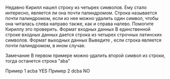 Недавно Кирилл нашел строку из четырех символов. Ему стало интересно, является ли она почти палиндромом. Строка называется почти палиндромом, если из нее можно удалить один символ, чтобы она читалась слева направо также, как и справа налево.
Помогите Кириллу это проверить.
Формат входных данных
В единственной строке входных данных дается строка из четырех строчных латинских символов.
Формат выходных данных
Выведите , если строка является почти палиндромом,  в ином случае.

Замечание
В первом примере можно удалить второй символ из строки, тогда останется строка "aba"


Пример 1
acba
YES
Пример 2
dcba
NO